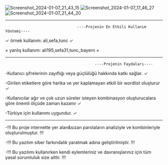 
![Screenshot_2024-01-07_21_43_15](https://github.com/cakuge/jackal/assets/93228791/ce1a2de3-7c96-4074-a0ea-e28879528fac)
![Screenshot_2024-01-07_17_46_27](https://github.com/cakuge/jackal/assets/93228791/58548e9e-792a-4bec-8821-13e4df89f0f9)
![Screenshot_2024-01-07_21_44_20](https://github.com/cakuge/jackal/assets/93228791/11a2794a-b6a8-441e-b1b0-8335be972857)


________________________________________________________________________________________________________________

                                    ----Projenin En Etkili Kullanım Yöntemi----

<!--Sadece etiketler girerek kullanınız. -->

✓ örnek kullanım: ali,sefa,tunc ✓

× yanlış kullanım: ali195,sefa31,tunc_bayern ×

________________________________________________________________________________________________________________

                                            ----Projenin Faydaları----

-Kullanıcı şifrelerinin zayıflığı veya güçlülüğü hakkında katkı sağlar. ✓

-Girilen etiketlere göre harika ve yer kaplamayan etkili bir wordlist oluşturur ✓

-Kullanıcılar ağır ve çok uzun süreler isteyen kombinasyon oluşturucalara göre önemli ölçüde zaman kazanır ✓

-Türkiye için kullanımı uygundur. ✓

________________________________________________________________________________________________________________

-!!! Bu proje internette yer alan&sızan parolaların analiziyle ve kombinleriyle oluşturulmuştur. !!!

-!!! Bu yazılım siber farkındalık yaratmak adına geliştirilmiştir.  !!!

-!!! Bu yazılımı kullanırken kendi eylemleriniz ve davranışlarınız için tüm yasal sorumluluk size aittir. !!!
